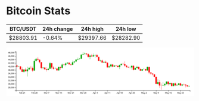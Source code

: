 # Bitcoin Stats

BTC/USDT|24h change|24h high|24h low|
|---|---|---|---|
|$28803.91|-0.64%|$29397.66|$28282.90|

<img src="./chart.svg">
